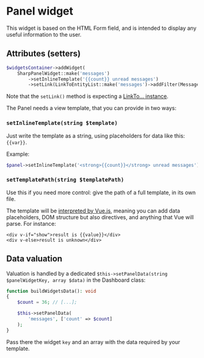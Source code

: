 # Panel widget

This widget is based on the HTML Form field, and is intended to display any useful information to the user.

## Attributes (setters)

```php
$widgetsContainer->addWidget(
    SharpPanelWidget::make('messages')
        ->setInlineTemplate('{{count}} unread messages')
        ->setLink(LinkToEntityList::make('messages')->addFilter(MessageStateFilter::class, 'unread'))
```

Note that the `setLink()` method is expecting a [LinkTo... instance](../link-to.md).

The Panel needs a view template, that you can provide in two ways:

### `setInlineTemplate(string $template)`
Just write the template as a string, using placeholders for data like this: `{{var}}`.

Example:

```php
$panel->setInlineTemplate('<strong>{{count}}</strong> unread messages')
```

### `setTemplatePath(string $templatePath)`

Use this if you need more control: give the path of a full template, in its own file.

The template will be [interpreted by Vue.js](https://vuejs.org/v2/guide/syntax.html), meaning you can add data placeholders, DOM structure but also directives, and anything that Vue will parse. For instance:

```vue
<div v-if="show">result is {{value}}</div>
<div v-else>result is unknown</div>
```

## Data valuation

Valuation is handled by a dedicated `$this->setPanelData(string $panelWidgetKey, array $data)` in the Dashboard class:

```php
function buildWidgetsData(): void
{
    $count = 36; // [...];

    $this->setPanelData(
        'messages', ['count' => $count]
    );
}
```

Pass there the widget `key` and an array with the data required by your template.
